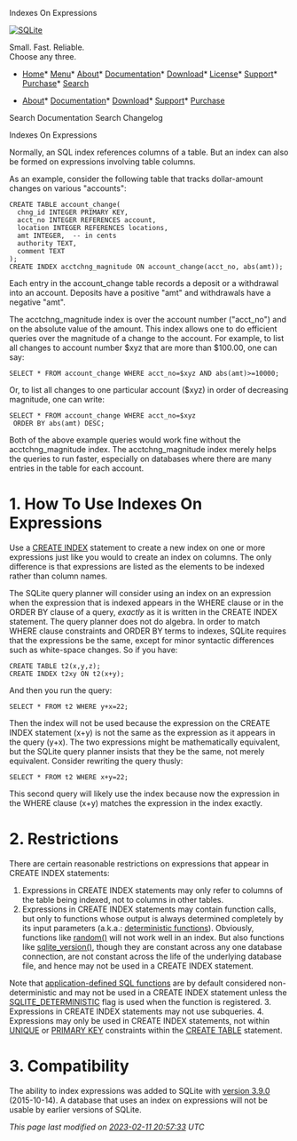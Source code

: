 




Indexes On Expressions




[![SQLite](images/sqlite370_banner.gif)](index.html)


Small. Fast. Reliable.  
Choose any three.


* [Home](index.html)* [Menu](javascript:void(0))* [About](about.html)* [Documentation](docs.html)* [Download](download.html)* [License](copyright.html)* [Support](support.html)* [Purchase](prosupport.html)* [Search](javascript:void(0))




* [About](about.html)* [Documentation](docs.html)* [Download](download.html)* [Support](support.html)* [Purchase](prosupport.html)






Search Documentation
Search Changelog










Indexes On Expressions



Normally, an SQL index references columns of a table. But an index
can also be formed on expressions involving table columns.




As an example, consider the following table that tracks
dollar\-amount changes on various "accounts":




```
CREATE TABLE account_change(
  chng_id INTEGER PRIMARY KEY,
  acct_no INTEGER REFERENCES account,
  location INTEGER REFERENCES locations,
  amt INTEGER,  -- in cents
  authority TEXT,
  comment TEXT
);
CREATE INDEX acctchng_magnitude ON account_change(acct_no, abs(amt));

```


Each entry in the account\_change table records a deposit or a withdrawal
into an account. Deposits have a positive "amt" and withdrawals have
a negative "amt".




The acctchng\_magnitude index is over the account number ("acct\_no") and
on the absolute value of the amount. This index allows one to do 
efficient queries over the magnitude of a change to the account.
For example, to list all changes to account number $xyz that are
more than $100\.00, one can say:





```
SELECT * FROM account_change WHERE acct_no=$xyz AND abs(amt)>=10000;

```


Or, to list all changes to one particular account ($xyz) in order of
decreasing magnitude, one can write:




```
SELECT * FROM account_change WHERE acct_no=$xyz
 ORDER BY abs(amt) DESC;

```


Both of the above example queries would work fine without the
acctchng\_magnitude index.
The acctchng\_magnitude index merely helps the queries to run
faster, especially on databases where there are many entries in
the table for each account.



# 1\. How To Use Indexes On Expressions



Use a [CREATE INDEX](lang_createindex.html) statement to create a new index on one or more
expressions just like you would to create an index on columns. The only
difference is that expressions are listed as the elements to be indexed
rather than column names.




The SQLite query planner will consider using an index on an expression
when the expression that is indexed appears in the WHERE clause or in
the ORDER BY clause of a query, *exactly* as it is written in the
CREATE INDEX statement. The query planner does not do algebra. In order
to match WHERE clause constraints and ORDER BY terms to indexes, SQLite
requires that the expressions be the same, except for minor syntactic
differences such as white\-space changes. So if you have:




```
CREATE TABLE t2(x,y,z);
CREATE INDEX t2xy ON t2(x+y);

```


And then you run the query:




```
SELECT * FROM t2 WHERE y+x=22;

```


Then the index will not be used because 
the expression on the CREATE INDEX
statement (x\+y) is not the same as the expression as it appears in the 
query (y\+x). The two expressions might be mathematically equivalent, but
the SQLite query planner insists that they be the same, not merely
equivalent. Consider rewriting the query thusly:




```
SELECT * FROM t2 WHERE x+y=22;

```


This second query will likely use the index because now the expression
in the WHERE clause (x\+y) matches the expression in the index exactly.




# 2\. Restrictions



There are certain reasonable restrictions on expressions that appear in
CREATE INDEX statements:



1. Expressions in CREATE INDEX statements
may only refer to columns of the table being indexed, not to
columns in other tables.
2. Expressions in CREATE INDEX statements
may contain function calls, but only to functions whose output
is always determined completely by its input parameters (a.k.a.:
[deterministic functions](deterministic.html)). Obviously, functions like [random()](lang_corefunc.html#random) will not
work well in an index. But also functions like [sqlite\_version()](lang_corefunc.html#sqlite_version), though
they are constant across any one database connection, are not constant
across the life of the underlying database file, and hence may not be
used in a CREATE INDEX statement.




Note that [application\-defined SQL functions](appfunc.html) are by default considered
non\-deterministic and may not be used in a CREATE INDEX statement unless
the [SQLITE\_DETERMINISTIC](c3ref/c_deterministic.html#sqlitedeterministic) flag is used when the function is registered.
3. Expressions in CREATE INDEX statements may not use subqueries.
4. Expressions may only be used in CREATE INDEX statements, not within
[UNIQUE](lang_createtable.html#uniqueconst) or [PRIMARY KEY](lang_createtable.html#primkeyconst) constraints within the [CREATE TABLE](lang_createtable.html) statement.


# 3\. Compatibility



The ability to index expressions was added to SQLite with 
[version 3\.9\.0](releaselog/3_9_0.html) (2015\-10\-14\). A database that uses an index on
expressions will not be usable by earlier versions of SQLite.


*This page last modified on [2023\-02\-11 20:57:33](https://sqlite.org/docsrc/honeypot) UTC* 


